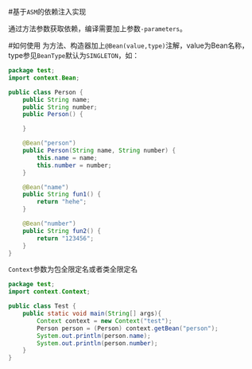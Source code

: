 #基于`ASM`的依赖注入实现

通过方法参数获取依赖，编译需要加上参数`-parameters`。

#如何使用
为方法、构造器加上`@Bean(value,type)`注解，value为Bean名称，type参见`BeanType`默认为`SINGLETON`，如：
```java
package test;
import context.Bean;

public class Person {
    public String name;
    public String number;
    public Person() {

    }

    @Bean("person")
    public Person(String name, String number) {
        this.name = name;
        this.number = number;
    }

    @Bean("name")
    public String fun1() {
        return "hehe";
    }

    @Bean("number")
    public String fun2() {
        return "123456";
    }
}

```
`Context`参数为包全限定名或者类全限定名

```java
package test;
import context.Context;

public class Test {
    public static void main(String[] args){
        Context context = new Context("test");
        Person person = (Person) context.getBean("person");
        System.out.println(person.name);
        System.out.println(person.number);
    }
}
```

